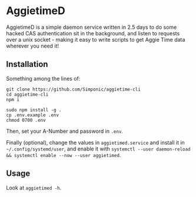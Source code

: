 # AggietimeD

AggietimeD is a simple daemon service written in 2.5 days to do some hacked CAS authentication
sit in the background, and listen to requests over a unix socket - making it easy to write 
scripts to get Aggie Time data wherever you need it!

## Installation

Something among the lines of:

```
git clone https://github.com/Simponic/aggietime-cli
cd aggietime-cli
npm i

sudo npm install -g .
cp .env.example .env
chmod 0700 .env
```

Then, set your A-Number and password in `.env`.

Finally (optional), change the values in `aggietimed.service` and install it in 
`~/.config/systemd/user`, and enable it with 
`systemctl --user daemon-reload && systemctl enable --now --user aggietimed`.

## Usage

Look at `aggietimed -h`.
